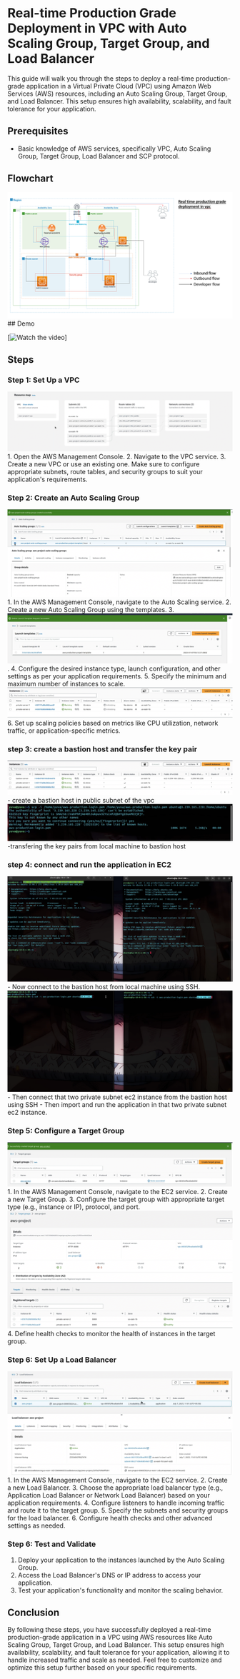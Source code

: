 # Real-time Production Grade Deployment in VPC with Auto Scaling Group, Target Group, and Load Balancer

This guide will walk you through the steps to deploy a real-time production-grade application in a Virtual Private Cloud (VPC) using Amazon Web Services (AWS) resources, including an Auto Scaling Group, Target Group, and Load Balancer. This setup ensures high availability, scalability, and fault tolerance for your application.

## Prerequisites
- Basic knowledge of AWS services, specifically VPC, Auto Scaling Group, Target Group, Load Balancer and SCP protocol.

## Flowchart
   <img src="flowchart1.png"/> 
## Demo

[![Watch the video]()]

   
## Steps

### Step 1: Set Up a VPC
<img src="VPC.png"/>
1. Open the AWS Management Console.
2. Navigate to the VPC service.
3. Create a new VPC or use an existing one. Make sure to configure appropriate subnets, route tables, and security groups to suit your application's requirements.

### Step 2: Create an Auto Scaling Group
<img src="auto scaling group.png"/>
1. In the AWS Management Console, navigate to the Auto Scaling service.
2. Create a new Auto Scaling Group using the templates. 
3. <img src="Template.png"/>.
4. Configure the desired instance type, launch configuration, and other settings as per your application requirements.
5. Specify the minimum and maximum number of instances to scale.
<img src="private subnet ec2 instance.png"/>
6. Set up scaling policies based on metrics like CPU utilization, network traffic, or application-specific metrics.
   
### step 3: create a bastion host and transfer the key pair
<img src="bastion host.png"/>
- create a bastion host in public subnet of the vpc
<img src="scp.png"/>
-transfering the key pairs from local machine to bastion host

 ### step 4: connect and run the application in EC2
 <img src="connect to bastion host.png"/>
- Now connect to the bastion host from local machine using SSH.
<img src="connect to private subnet ec2.png"/>
- Then connect that two private subnet ec2 instance from the bastion host using SSH
- Then import and run the application in that two private subnet ec2 instance.

### Step 5: Configure a Target Group
<img src="Target group.png"/>
1. In the AWS Management Console, navigate to the EC2 service.
2. Create a new Target Group.
3. Configure the target group with appropriate target type (e.g., instance or IP), protocol, and port.
<img src="Target group health.png"/>
4. Define health checks to monitor the health of instances in the target group.


### Step 6: Set Up a Load Balancer
<img src="load balancer.png"/>
1. In the AWS Management Console, navigate to the EC2 service.
2. Create a new Load Balancer.
3. Choose the appropriate load balancer type (e.g., Application Load Balancer or Network Load Balancer) based on your application requirements.
4. Configure listeners to handle incoming traffic and route it to the target group.
5. Specify the subnets and security groups for the load balancer.
6. Configure health checks and other advanced settings as needed.

### Step 6: Test and Validate

1. Deploy your application to the instances launched by the Auto Scaling Group.
2. Access the Load Balancer's DNS or IP address to access your application.
3. Test your application's functionality and monitor the scaling behavior.

## Conclusion

By following these steps, you have successfully deployed a real-time production-grade application in a VPC using AWS resources like Auto Scaling Group, Target Group, and Load Balancer. This setup ensures high availability, scalability, and fault tolerance for your application, allowing it to handle increased traffic and scale as needed. Feel free to customize and optimize this setup further based on your specific requirements.
